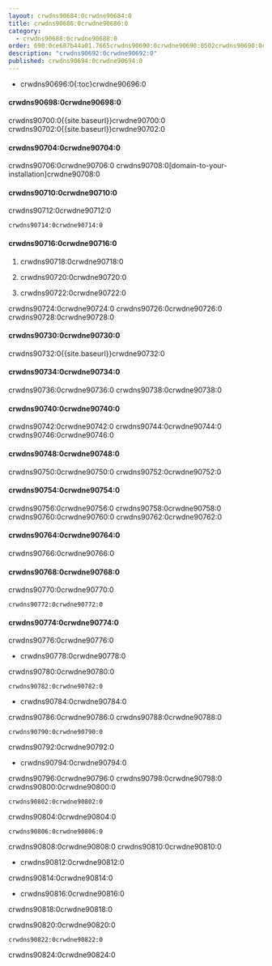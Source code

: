 ```yaml
---
layout: crwdns90684:0crwdne90684:0
title: crwdns90686:0crwdne90686:0
category:
  - crwdns90688:0crwdne90688:0
order: 690:0ce687b44a01.7665crwdns90690:0crwdne90690:0502crwdns90690:0crwdne90690:0
description: "crwdns90692:0crwdne90692:0"
published: crwdns90694:0crwdne90694:0
---
```

- crwdns90696:0{:toc}crwdne90696:0

#### crwdns90698:0crwdne90698:0

crwdns90700:0{{site.baseurl}}crwdne90700:0 crwdns90702:0{{site.baseurl}}crwdne90702:0

#### crwdns90704:0crwdne90704:0

crwdns90706:0crwdne90706:0 crwdns90708:0[domain-to-your-installation]crwdne90708:0

#### crwdns90710:0crwdne90710:0

crwdns90712:0crwdne90712:0

    crwdns90714:0crwdne90714:0
    

#### crwdns90716:0crwdne90716:0

1. crwdns90718:0crwdne90718:0

2. crwdns90720:0crwdne90720:0

3. crwdns90722:0crwdne90722:0

crwdns90724:0crwdne90724:0 crwdns90726:0crwdne90726:0 crwdns90728:0crwdne90728:0

#### crwdns90730:0crwdne90730:0

crwdns90732:0{{site.baseurl}}crwdne90732:0

#### crwdns90734:0crwdne90734:0

crwdns90736:0crwdne90736:0 crwdns90738:0crwdne90738:0

#### crwdns90740:0crwdne90740:0

crwdns90742:0crwdne90742:0 crwdns90744:0crwdne90744:0 crwdns90746:0crwdne90746:0

#### crwdns90748:0crwdne90748:0

crwdns90750:0crwdne90750:0 crwdns90752:0crwdne90752:0

#### crwdns90754:0crwdne90754:0

crwdns90756:0crwdne90756:0 crwdns90758:0crwdne90758:0 crwdns90760:0crwdne90760:0 crwdns90762:0crwdne90762:0

#### crwdns90764:0crwdne90764:0

crwdns90766:0crwdne90766:0

#### crwdns90768:0crwdne90768:0

crwdns90770:0crwdne90770:0

    crwdns90772:0crwdne90772:0
    

#### crwdns90774:0crwdne90774:0

crwdns90776:0crwdne90776:0

- crwdns90778:0crwdne90778:0

crwdns90780:0crwdne90780:0

    crwdns90782:0crwdne90782:0
    

- crwdns90784:0crwdne90784:0

crwdns90786:0crwdne90786:0 crwdns90788:0crwdne90788:0

    crwdns90790:0crwdne90790:0
    

crwdns90792:0crwdne90792:0

- crwdns90794:0crwdne90794:0

crwdns90796:0crwdne90796:0 crwdns90798:0crwdne90798:0 crwdns90800:0crwdne90800:0

    crwdns90802:0crwdne90802:0
    

crwdns90804:0crwdne90804:0

    crwdns90806:0crwdne90806:0
    

crwdns90808:0crwdne90808:0 crwdns90810:0crwdne90810:0

- crwdns90812:0crwdne90812:0

crwdns90814:0crwdne90814:0

- crwdns90816:0crwdne90816:0

crwdns90818:0crwdne90818:0

crwdns90820:0crwdne90820:0

    crwdns90822:0crwdne90822:0
    

crwdns90824:0crwdne90824:0